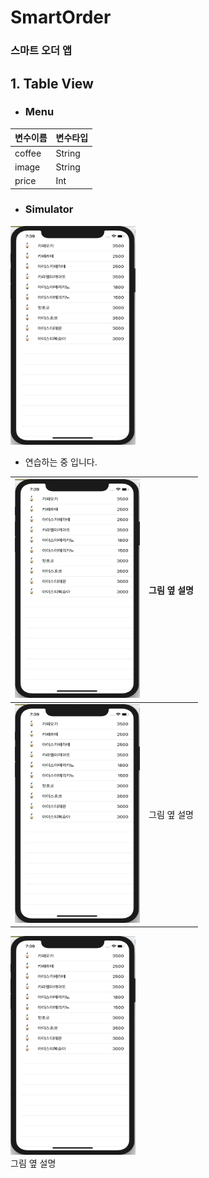 # SmartOrder 
### 스마트 오더 앱

## 1. Table View
* <h3> Menu</h3>

|변수이름 | 변수타입|
|----|----|
|coffee | String |
|image | String |
|price | Int |

* <h3>Simulator</h3>
<img src="/TableView.png" width="200" height="350">

* 연습하는 중 입니다.


<img src="/TableView.png" width="200" height="350"> | 그림 옆 설명
----|----
<img src="/TableView.png" width="200" height="350"> | 그림 옆 설명



<div>
<div>
<img src="/TableView.png" width="200" height="350">
</div>
<div>
그림 옆 설명
</div>
</div>

